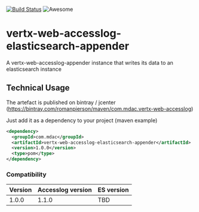 [![Build Status](https://travis-ci.org/romanpierson/vertx-web-accesslog-elasticsearch-appender.svg?branch=master)](https://travis-ci.org/romanpierson/vertx-web-accesslog-elasticsearch-appender) ![Awesome](https://cdn.rawgit.com/sindresorhus/awesome/d7305f38d29fed78fa85652e3a63e154dd8e8829/media/badge.svg)

# vertx-web-accesslog-elasticsearch-appender

A vertx-web-accesslog-appender instance that writes its data to an elasticsearch instance


## Technical Usage

The artefact is published on bintray / jcenter (https://bintray.com/romanpierson/maven/com.mdac.vertx-web-accesslog)

Just add it as a dependency to your project (maven example)

```xml
<dependency>
  <groupId>com.mdac</groupId>
  <artifactId>vertx-web-accesslog-elasticsearch-appender</artifactId>
  <version>1.0.0</version>
  <type>pom</type>
</dependency>
```

### Compatibility

Version | Accesslog version | ES version
----|------ | ----
1.0.0 | 1.1.0 | TBD

